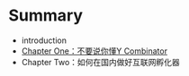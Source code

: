 # Summary

* introduction
* [Chapter One：不要说你懂Y Combinator](chapter_one.md)
* Chapter Two：如何在国内做好互联网孵化器

